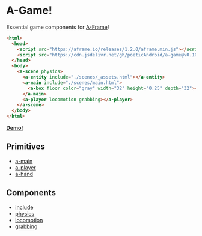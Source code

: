 # A-Game!

Essential game components for [A-Frame](https://aframe.io/)!

```html
<html>
  <head>
    <script src="https://aframe.io/releases/1.2.0/aframe.min.js"></script>
    <script src="https://cdn.jsdelivr.net/gh/poeticAndroid/a-game@v0.10.0/dist/a-game.min.js"></script>
  </head>
  <body>
    <a-scene physics>
      <a-entity include="./scenes/_assets.html"></a-entity>
      <a-main include="./scenes/main.html">
        <a-box floor color="gray" width="32" height="0.25" depth="32"></a-box>
      </a-main>
      <a-player locomotion grabbing></a-player>
    </a-scene>
  </body>
</html>
```

**[Demo!](https://a-game-demo.glitch.me)**

## Primitives

 - [a-main](./src/primitives/a-main.md)
 - [a-player](./src/primitives/a-player.md)
 - [a-hand](./src/primitives/a-hand.md)

## Components

 - [include](./src/components/include.md)
 - [physics](./src/components/physics.md)
 - [locomotion](./src/components/locomotion.md)
 - [grabbing](./src/components/grabbing.md)
 
